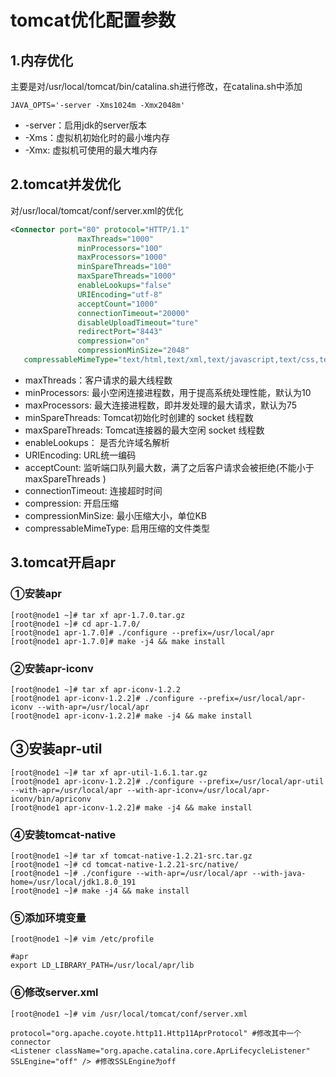 # tomcat优化配置参数

## 1.内存优化

主要是对/usr/local/tomcat/bin/catalina.sh进行修改，在catalina.sh中添加

```
JAVA_OPTS='-server -Xms1024m -Xmx2048m'
```

- -server：启用jdk的server版本
- -Xms：虚拟机初始化时的最小堆内存
- -Xmx: 虚拟机可使用的最大堆内存

## 2.tomcat并发优化

对/usr/local/tomcat/conf/server.xml的优化

```xml
<Connector port="80" protocol="HTTP/1.1"
               maxThreads="1000"
               minProcessors="100"
               maxProcessors="1000"
               minSpareThreads="100"
               maxSpareThreads="1000"
               enableLookups="false"
               URIEncoding="utf-8"
               acceptCount="1000"
               connectionTimeout="20000"
               disableUploadTimeout="ture"
               redirectPort="8443"
               compression="on"
               compressionMinSize="2048"
   compressableMimeType="text/html,text/xml,text/javascript,text/css,text/plain" />
```

- maxThreads：客户请求的最大线程数
- minProcessors: 最小空闲连接进程数，用于提高系统处理性能，默认为10
- maxProcessors: 最大连接进程数，即并发处理的最大请求，默认为75
- minSpareThreads: Tomcat初始化时创建的 socket 线程数
- maxSpareThreads: Tomcat连接器的最大空闲 socket 线程数
- enableLookups： 是否允许域名解析
- URIEncoding:  URL统一编码
- acceptCount: 监听端口队列最大数，满了之后客户请求会被拒绝(不能小于maxSpareThreads )
- connectionTimeout: 连接超时时间
- compression: 开启压缩
- compressionMinSize: 最小压缩大小，单位KB
- compressableMimeType:  启用压缩的文件类型

## 3.tomcat开启apr

### ①安装apr

```shell
[root@node1 ~]# tar xf apr-1.7.0.tar.gz 
[root@node1 ~]# cd apr-1.7.0/
[root@node1 apr-1.7.0]# ./configure --prefix=/usr/local/apr
[root@node1 apr-1.7.0]# make -j4 && make install
```

### ②安装apr-iconv

```shell
[root@node1 ~]# tar xf apr-iconv-1.2.2
[root@node1 apr-iconv-1.2.2]# ./configure --prefix=/usr/local/apr-iconv --with-apr=/usr/local/apr
[root@node1 apr-iconv-1.2.2]# make -j4 && make install
```

## ③安装apr-util

```shell
[root@node1 ~]# tar xf apr-util-1.6.1.tar.gz
[root@node1 apr-iconv-1.2.2]# ./configure --prefix=/usr/local/apr-util --with-apr=/usr/local/apr --with-apr-iconv=/usr/local/apr-iconv/bin/apriconv
[root@node1 apr-iconv-1.2.2]# make -j4 && make install
```

### ④安装tomcat-native

```shell
[root@node1 ~]# tar xf tomcat-native-1.2.21-src.tar.gz
[root@node1 ~]# cd tomcat-native-1.2.21-src/native/
[root@node1 ~]# ./configure --with-apr=/usr/local/apr --with-java-home=/usr/local/jdk1.8.0_191
[root@node1 ~]# make -j4 && make install
```

### ⑤添加环境变量

```shell
[root@node1 ~]# vim /etc/profile

#apr
export LD_LIBRARY_PATH=/usr/local/apr/lib
```

### ⑥修改server.xml

```shell
[root@node1 ~]# vim /usr/local/tomcat/conf/server.xml

protocol="org.apache.coyote.http11.Http11AprProtocol" #修改其中一个connector
<Listener className="org.apache.catalina.core.AprLifecycleListener" SSLEngine="off" /> #修改SSLEngine为off
```

